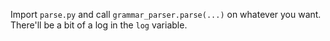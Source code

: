 Import `parse.py` and call `grammar_parser.parse(...)` on whatever you want. There'll be a bit of a log in the `log` variable.
